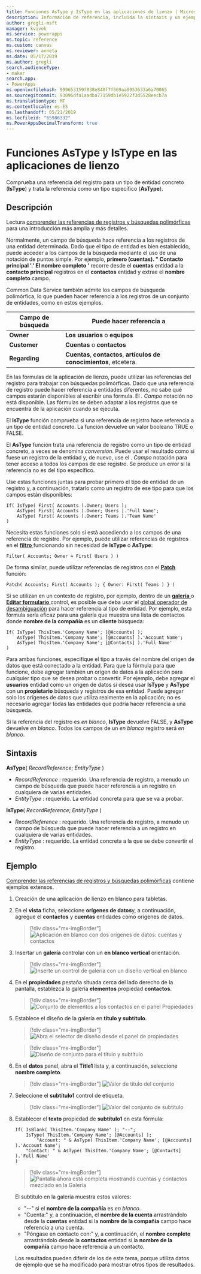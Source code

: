```yaml
---
title: Funciones AsType y IsType en las aplicaciones de lienzo | Microsoft Docs
description: Información de referencia, incluida la sintaxis y un ejemplo, para las funciones AsType y IsType en las aplicaciones de lienzo
author: gregli-msft
manager: kvivek
ms.service: powerapps
ms.topic: reference
ms.custom: canvas
ms.reviewer: anneta
ms.date: 05/17/2019
ms.author: gregli
search.audienceType:
- maker
search.app:
- PowerApps
ms.openlocfilehash: 999653159f838e840f7f569aa9953633a6a70065
ms.sourcegitcommit: 93096dfa1aadba77159db1e5922f3d5528eecb7a
ms.translationtype: MT
ms.contentlocale: es-ES
ms.lasthandoff: 05/21/2019
ms.locfileid: "65986332"
ms.PowerAppsDecimalTransform: true
---
```

# <a name="astype-and-istype-functions-in-canvas-apps"></a>Funciones AsType y IsType en las aplicaciones de lienzo

Comprueba una referencia del registro para un tipo de entidad concreto (**IsType**) y trata la referencia como un tipo específico (**AsType**).

## <a name="description"></a>Descripción

Lectura [comprender las referencias de registros y búsquedas polimórficas](../working-with-references.md) para una introducción más amplia y más detalles.

Normalmente, un campo de búsqueda hace referencia a los registros de una entidad determinada. Dado que el tipo de entidad es bien establecido, puede acceder a los campos de la búsqueda mediante el uso de una notación de puntos simple. Por ejemplo, **primero (cuentas). " Contacto principal '.' El nombre completo '** recorre desde el **cuentas** entidad a la **contacto principal** registros en el **contactos** entidad y extrae el **nombre completo**  campo.

Common Data Service también admite los campos de búsqueda polimórfica, lo que pueden hacer referencia a los registros de un conjunto de entidades, como en estos ejemplos.

| Campo de búsqueda | Puede hacer referencia a |
|--------------|--------------|
| **Owner** | **Los usuarios** o **equipos** |
| **Customer** | **Cuentas** o **contactos** |
| **Regarding** | **Cuentas**, **contactos**, **artículos de conocimientos**, etcetera. |

<!--note from editor: Change "Knowledge Articles" to "Knowledge Base articles" if that is what is being referenced.   -->

En las fórmulas de la aplicación de lienzo, puede utilizar las referencias del registro para trabajar con búsquedas polimórficas. Dado que una referencia de registro puede hacer referencia a entidades diferentes, no sabe qué campos estarán disponibles al escribir una fórmula. El *. Campo* notación no está disponible. Las fórmulas se deben adaptar a los registros que se encuentra de la aplicación cuando se ejecuta.

El **IsType** función comprueba si una referencia de registro hace referencia a un tipo de entidad concreto. La función devuelve un valor booleano TRUE o FALSE.

El **AsType** función trata una referencia de registro como un tipo de entidad concreto, a veces se denomina *conversión*. Puede usar el resultado como si fuese un registro de la entidad y, de nuevo, use el *. Campo* notación para tener acceso a todos los campos de ese registro. Se produce un error si la referencia no es del tipo específico.

Use estas funciones juntas para probar primero el tipo de entidad de un registro y, a continuación, tratarlo como un registro de ese tipo para que los campos están disponibles:

```powerapps-comma
If( IsType( First( Accounts ).Owner; Users );
    AsType( First( Accounts ).Owner; Users ).'Full Name';
    AsType( First( Accounts ).Owner; Teams ).'Team Name'
)
```

Necesita estas funciones solo si está accediendo a los campos de una referencia de registro. Por ejemplo, puede utilizar referencias de registros en el [ **filtro** ](function-filter-lookup.md) funcionando sin necesidad de **IsType** o **AsType**:

```powerapps-comma
Filter( Accounts; Owner = First( Users ) )
```

De forma similar, puede utilizar referencias de registros con el [ **Patch** ](function-patch.md) función:

```powerapps-comma
Patch( Accounts; First( Accounts ); { Owner: First( Teams ) } )
```  

Si se utilizan en un contexto de registro, por ejemplo, dentro de un [ **galería** ](../controls/control-gallery.md) o [ **Editar formulario** ](../controls/control-form-detail.md) control, es posible que deba usar el [global operador de desambiguación](operators.md#disambiguation-operator) para hacer referencia al tipo de entidad. Por ejemplo, esta fórmula sería eficaz para una galería que muestra una lista de contactos donde **nombre de la compañía** es un **cliente** búsqueda:

```powerapps-comma
If( IsType( ThisItem.'Company Name'; [@Accounts] );
    AsType( ThisItem.'Company Name'; [@Accounts] ).'Account Name';
    AsType( ThisItem.'Company Name'; [@Contacts] ).'Full Name'
)
```

Para ambas funciones, especifique el tipo a través del nombre del origen de datos que está conectado a la entidad. Para que la fórmula para que funcione, debe agregar también un origen de datos a la aplicación para cualquier tipo que se desea probar o convertir. Por ejemplo, debe agregar el **usuarios** entidad como un origen de datos si desea usar **IsType** y **AsType** con un **propietario** búsqueda y registros de esa entidad. Puede agregar solo los orígenes de datos que utiliza realmente en la aplicación; no es necesario agregar todas las entidades que podría hacer referencia a una búsqueda.

Si la referencia del registro es *en blanco*, **IsType** devuelve FALSE, y **AsType** devuelve *en blanco*. Todos los campos de un *en blanco* registro será *en blanco*.

## <a name="syntax"></a>Sintaxis

**AsType**( *RecordReference*; *EntityType* )

- *RecordReference* : requerido. Una referencia de registro, a menudo un campo de búsqueda que puede hacer referencia a un registro en cualquiera de varias entidades.
- *EntityType* : requerido. La entidad concreta para que se va a probar.

**IsType**( *RecordReference*; *EntityType* )

- *RecordReference* : requerido. Una referencia de registro, a menudo un campo de búsqueda que puede hacer referencia a un registro en cualquiera de varias entidades.
- *EntityType* : requerido. La entidad concreta a la que se debe convertir el registro.

## <a name="example"></a>Ejemplo

[Comprender las referencias de registros y búsquedas polimórficas](../working-with-references.md) contiene ejemplos extensos.

1. Creación de una aplicación de lienzo en blanco para tabletas.

1. En el **vista** ficha, seleccione **orígenes de datos**y, a continuación, agregue el **contactos** y **cuentas** entidades como orígenes de datos.
    > [!div class="mx-imgBorder"]
    > ![Aplicación en blanco con dos orígenes de datos: cuentas y contactos](media/function-astype-istype/contacts-add-datasources.png)

1. Insertar un **galería** controlar con un **en blanco vertical** orientación.

    > [!div class="mx-imgBorder"]
    > ![Inserte un control de galería con un diseño vertical en blanco](media/function-astype-istype/contacts-customer-gallery.png)

1. En el **propiedades** pestaña situada cerca del lado derecho de la pantalla, establezca la galería **elementos** propiedad **contactos**.

    > [!div class="mx-imgBorder"]
    > ![Conjunto de elementos a los contactos en el panel Propiedades](media/function-astype-istype/contacts-customer-datasource.png)

1. Establece el diseño de la galería en **título y subtítulo**.

    > [!div class="mx-imgBorder"]
    > ![Abra el selector de diseño desde el panel de propiedades](media/function-astype-istype/contacts-customer-layout.png)

    > [!div class="mx-imgBorder"]
    > ![Diseño de conjunto para el título y subtítulo](media/function-astype-istype/contacts-customer-flyout.png)

1. En el **datos** panel, abra el **Title1** lista y, a continuación, seleccione **nombre completo**.

    > [!div class="mx-imgBorder"]
    > ![Valor de título del conjunto](media/function-astype-istype/contacts-customer-title.png)

1. Seleccione el **subtítulo1** control de etiqueta.

    > [!div class="mx-imgBorder"]
    > ![Valor del conjunto de subtítulo](media/function-astype-istype/contacts-customer-subtitle.png)

1. Establecer el **texto** propiedad de **subtítulo1** en esta fórmula:

    ```powerapps-comma
    If( IsBlank( ThisItem.'Company Name' ); "--";
        IsType( ThisItem.'Company Name'; [@Accounts] );
            "Account: " & AsType( ThisItem.'Company Name'; [@Accounts] ).'Account Name';
        "Contact: " & AsType( ThisItem.'Company Name'; [@Contacts] ).'Full Name'
    )
    ```

    > [!div class="mx-imgBorder"]
    > ![Pantalla ahora está completa mostrando cuentas y contactos mezclado en la Galería](media/function-astype-istype/contacts-customer-complete.png)

    El subtítulo en la galería muestra estos valores:
    - "--" si el **nombre de la compañía** es *en blanco*.
    - "Cuenta:" y, a continuación, el **nombre de la cuenta** arrastrándolo desde la **cuentas** entidad si la **nombre de la compañía** campo hace referencia a una cuenta.
    - "Póngase en contacto con:" y, a continuación, el **nombre completo** arrastrándolo desde la **contactos** entidad si la **nombre de la compañía** campo hace referencia a un contacto.

    Los resultados pueden diferir de los de este tema, porque utiliza datos de ejemplo que se ha modificado para mostrar otros tipos de resultados.

